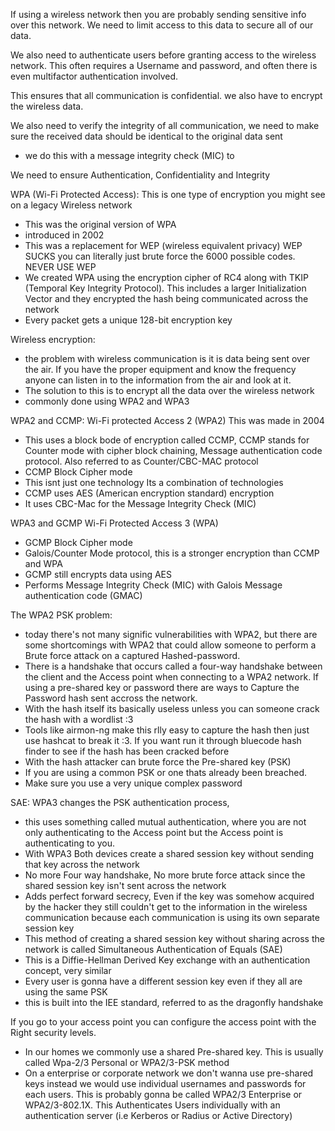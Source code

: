 
If using a wireless network then you are probably sending sensitive info over this network. We need to limit access to this data to secure all of our data.


We also need to authenticate users before granting access to the wireless network. This often requires a Username and password, and often there is even multifactor authentication involved.

This ensures that all communication is confidential. we also have to encrypt the wireless data. 

We also need to verify the integrity of all communication, we need to make sure the received data should be identical to the original data sent 
- we do this with a message integrity check (MIC) to

We need to ensure Authentication, Confidentiality and Integrity 



WPA (Wi-Fi Protected Access):
This is one type of encryption you might see on a legacy Wireless network
- This was the original version of WPA 
- introduced in 2002
- This was a replacement for WEP (wireless equivalent privacy) WEP SUCKS you can literally just brute force the 6000 possible codes. NEVER USE WEP 
- We created WPA using the encryption cipher of RC4 along with TKIP (Temporal Key Integrity Protocol). This includes a larger Initialization Vector and they encrypted the hash being communicated across the network 
- Every packet gets a unique 128-bit encryption key





Wireless encryption:
- the problem with wireless communication is it is data being sent over the air. If you have the proper equipment and know the frequency anyone can listen in to the information from the air and look at it. 
- The solution to this is to encrypt all the data over the wireless network
- commonly done using WPA2 and WPA3 






WPA2 and CCMP:
Wi-Fi protected Access 2 (WPA2)
This was made in 2004 
- This uses a block bode of encryption called CCMP, CCMP stands for Counter mode with cipher block chaining, Message authentication code protocol. Also referred to as Counter/CBC-MAC protocol 
- CCMP Block Cipher mode
- This isnt just one technology Its a combination of technologies 
- CCMP uses AES (American encryption standard) encryption 
- It uses CBC-Mac for the Message Integrity Check (MIC) 






WPA3 and GCMP 
Wi-Fi Protected Access 3 (WPA) 
- GCMP Block Cipher mode 
- Galois/Counter Mode protocol, this is a stronger encryption than CCMP and WPA 
- GCMP still encrypts data using AES 
- Performs Message Integrity Check (MIC) with Galois Message authentication code (GMAC)







The WPA2 PSK problem:
- today there's not many signific vulnerabilities with WPA2, but there are some shortcomings with WPA2 that could allow someone to perform a Brute force attack on a captured Hashed-password.
- There is a handshake that occurs called a four-way handshake between the client and the Access point when connecting to a WPA2 network. If using a pre-shared key or password there are ways to Capture the Password hash sent accross the network. 
- With the hash itself its basically useless unless you can someone crack the hash with a wordlist :3 
- Tools like airmon-ng make this rlly easy to capture the hash then just use hashcat to break it :3. If you want run it through bluecode hash finder to see if the hash has been cracked before 
- With the hash attacker can brute force the Pre-shared key (PSK)
- If you are using a common PSK or one thats already been breached. 
- Make sure you use a very unique complex password 





SAE:
WPA3 changes the PSK authentication process, 
- this uses something called mutual authentication, where you are not only authenticating to the Access point but the Access point is authenticating to you. 
- With WPA3 Both devices create a shared session key without sending that key across the network 
- No more Four way handshake, No more brute force attack since the shared session key isn't sent across the network 
- Adds perfect forward secrecy, Even if the key was somehow acquired by the hacker they still couldn't get to the information in the wireless communication because each communication is using its own separate session key 
- This method of creating a shared session key without sharing across the network is called Simultaneous Authentication of Equals (SAE) 
- This is a Diffie-Hellman Derived Key exchange with an authentication concept, very similar
- Every user is gonna have a different session key even if they all are using the same PSK 
- this is built into the IEE standard, referred to as the dragonfly handshake 






If you go to your access point you can configure the access point with the Right security levels. 


- In our homes we commonly use a shared Pre-shared key. This is usually called Wpa-2/3 Personal or WPA2/3-PSK method
- On a enterprise or corporate network we don't wanna use pre-shared keys instead we would use individual usernames and passwords for each users. This is probably gonna be called WPA2/3 Enterprise or WPA2/3-802.1X. This Authenticates Users individually with an authentication server (i.e Kerberos or Radius or Active Directory)